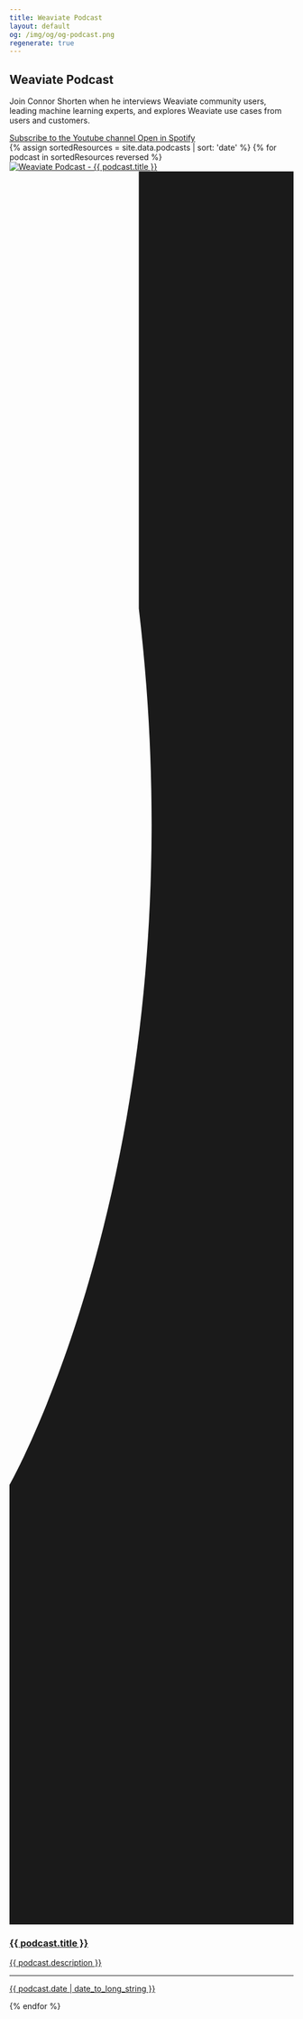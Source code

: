 ```yaml
---
title: Weaviate Podcast
layout: default
og: /img/og/og-podcast.png
regenerate: true
---
```


<!-- Podcast intro -->
<section class="pt-4 pt-md-11">
    <div class="container">
        <div class="row align-items-center">
            <div class="col-12 col-lg-12 order-md-1" data-aos="fade-up">
                <!-- Heading -->
                <h1 class="display-3 text-center text-md-start">
                    Weaviate <span class="text-primary">Podcast</span>
                </h1>
                <!-- Text -->
                <p class="lead text-center text-md-start text-muted mb-6 mb-lg-8">
                    Join Connor Shorten when he interviews Weaviate community users, leading machine learning experts, and explores Weaviate use cases from users and customers.
                </p>
                <!-- Buttons -->
                <div class="text-center text-md-start">
                    <a href="https://www.youtube.com/playlist?list=PLTL2JUbrY6tW-KOQfOek8dtUmPgGQj3F0" class="btn btn-primary-soft lift m-2" target="_blank">
                        Subscribe to the Youtube channel <i class="fe fe-youtube d-none d-md-inline ms-2 align-middle"></i>
                    </a>
                       <a href="
                       https://open.spotify.com/show/4TlG6dnrWYdgN2YHpoSnM7" class="btn btn-secondary-soft lift m-2" target="_blank">
                        Open in Spotify <i class="fab fa-spotify d-none d-md-inline ms-2 align-middle"></i>
                    </a>
                </div>
            </div>
        </div> <!-- / .row -->
    </div> <!-- / .container -->
</section>

<!-- EDPISODES -->
<section class="pt-8 pt-md-11">
    <div class="container">
        <div class="row">
            <div class="col-12">
                {% assign sortedResources = site.data.podcasts | sort: 'date' %}
                {% for podcast in sortedResources reversed %}
                    <!-- Card -->
                    <div class="card card-row shadow-light-lg mb-6">
                        <div class="row gx-0">
                            <a class="col-12 col-md-6 bg-cover card-img-start" style="background-image: url({{ podcast.cover_image }});" href="https://www.youtube.com/watch?v={{ podcast.youtube }}" target="_blank">
                                <!-- Image (placeholder) -->
                                <img src="{{ podcast.cover_image }}" alt="Weaviate Podcast - {{ podcast.title }}" class="img-fluid d-md-none invisible">
                                <!-- Shape -->
                                <div class="shape shape-end shape-fluid-y text-white d-none d-md-block">
                                    <svg viewBox="0 0 112 690" fill="none" xmlns="http://www.w3.org/2000/svg"><path d="M116 0H51v172C76 384 0 517 0 517v173h116V0z" fill="currentColor"/></svg>
                                </div>
                            </a>
                            <div class="col-12 col-md-6">
                                <!-- Body -->
                                <a class="card-body" href="https://www.youtube.com/watch?v={{ podcast.youtube }}" target="_blank">
                                    <!-- Heading -->
                                    <h3>
                                        {{ podcast.title }}
                                    </h3>
                                    <!-- Text -->
                                    <p class="mb-0 text-muted">
                                        {{ podcast.description }}
                                    </p>
                                </a>
                                <!-- Meta -->
                                <a class="card-meta" href="https://www.youtube.com/watch?v={{ podcast.youtube }}" target="_blank">
                                    <!-- Divider -->
                                    <hr class="card-meta-divider">
                                    <!-- Date -->
                                    <p class="h6 text-uppercase text-muted mb-0 ms-auto">
                                        <time datetime="{{ podcast.date }}">{{ podcast.date | date_to_long_string }}</time>
                                    </p>
                                </a>
                            </div>
                        </div>
                    </div>
                {% endfor %}
            </div>
        </div> <!-- / .row -->
    </div> <!-- / .container -->
</section>
